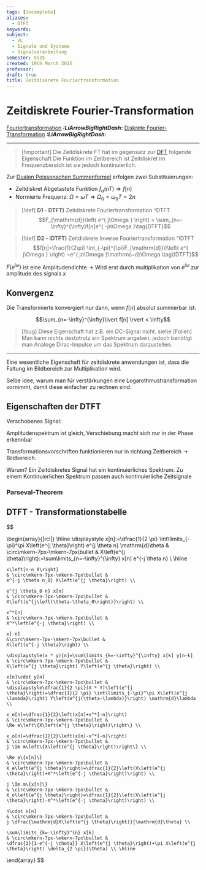 ```yaml
---
tags: [incomplete]
aliases:
  - DTFT
keywords: 
subject:
  - VL
  - Signale und Systeme
  - Signalverarbeitung
semester: SS25
created: 19th March 2025
professor: 
draft: true
title: Zeitdiskrete Fouriertransformation
---
```

 

# Zeitdiskrete Fourier-Transformation

[Fouriertransformation](Fouriertransformation.md) ***:LiArrowBigRightDash:***
[Diskrete Fourier-Transformation](DFT.md) ***:LiArrowBigRightDash:***

---

> [!important] Die Zeitdiskrete FT hat im gegensatz zur [DFT](DFT.md) folgende Eigenschaft
> Die Funktion im Zeitbereich ist Zeitdiskret im Frequenzbereich ist sie jedoch kontinuierlich.

Zur [Dualen Poissonschen Summenformel](Poissonsche%20Summenformel.md#^POIS2) erfolgen zwei Substituierungen:
- Zeitdiskret Abgetastete Funktion $f_{a}(nT) \Rightarrow f[n]$
- Normierte Frequenz: $\Omega=\omega T \Rightarrow \Omega_{0}=\omega_{0}T=2\pi$

> [!def] **D1 - DTFT)** Zeitdiskrete Fouriertransformation ^DTFT
> $$F_{\mathrm{d}}\left( e^{ j\Omega } \right) = \sum_{n=-\infty}^{\infty}f[n]e^{ -jn\Omega }\tag{DTFT}$$ 

> [!def] **D2 - IDTFT)** Zeitdiskrete Inverse Fouriertransformation ^IDTFT
> $$f[n]=\frac{1}{2\pi} \int_{-\pi}^{\pi}F_{\mathrm{d}}\!\left( e^{ j\Omega } \right) ~e^{ jn\Omega }\mathrm{~d}\Omega \tag{IDTFT}$$

$F(e^{ j\omega })$ ist eine Amplitudendichte -> Wird erst durch multiplikation von $e^{ j\omega }$ zur amplitude des signals $x$

## Konvergenz

Die Transformierte konvergiert nur dann, wenn $f[n]$ absolut summierbar ist:

$$\sum_{n=-\infty}^{\infty}\lvert f[n] \rvert < \infty$$

> [!bug] Diese Eigenschaft hat z.B. ein DC-Signal nicht. siehe [Folien]
> Man kann nichts destotrotz ein Spektrum angeben, jedoch benötigt man Analoge Dirac-Impulse um das Spektrum darzustellen.

---

Eine wesentliche Eigenschaft für zeitdiskrete anwendungen ist, dass die Faltung im Bildbereich zur Multiplikation wird. 


Selbe idee, warum man für verstärkungen eine Logarothmustransformation vornimmt, damit diese einfacher zu rechnen sind. 

## Eigenschaften der DTFT

Verschobenes Signal:

Amplitudenspektrum ist gleich, Verschiebung macht sich nur in der Phase erkennbar

Transformationsvorschriften funktionieren nur in richtung Zeitbereich -> Bildbereich.

Warum? Ein Zeitdiskretes Signal hat ein kontinuierliches Spektrum. Zu einem Kontinuierlichen Spektrum passen auch kontinuierliche Zeitsignale

### Parseval-Theorem

## DTFT - Transformationstabelle

$$

\begin{array}{|rcl|}
    \hline
    \displaystyle x[n]:=\dfrac{1}{2 \pi} \int\limits_{-\pi}^\pi X\left(e^{j \theta}\right) e^{j \theta n} \mathrm{d}\theta
    & \circ\mkern-7px-\mkern-7px\bullet &
    X\left(e^{j \theta}\right):=\sum\limits_{n=-\infty}^{\infty} x[n] e^{-j \theta n} \\ \hline
    
    x\left[n-n_0\right]
    & \circ\mkern-7px-\mkern-7px\bullet &
    e^{-j \theta n_0} X\left(e^{j \theta}\right) \\ 
    
    e^{j \theta_0 n} x[n]
    & \circ\mkern-7px-\mkern-7px\bullet &
    X\left(e^{j\left(\theta-\theta_0\right)}\right) \\
    
    x^*[n]
    & \circ\mkern-7px-\mkern-7px\bullet &
    X^*\left(e^{-j \theta}\right) \\
    
    x[-n]
    &\circ\mkern-7px-\mkern-7px\bullet &
    X\left(e^{-j \theta}\right) \\
    
    \displaystyle(x * y)[n]=\sum\limits_{k=-\infty}^{\infty} x[k] y[n-k]
    & \circ\mkern-7px-\mkern-7px\bullet &
    X\left(e^{j \theta}\right) Y\left(e^{j \theta}\right) \\
    
    x[n]\cdot y[n]
    & \circ\mkern-7px-\mkern-7px\bullet &
    \displaystyle\dfrac{1}{2 \pi}(X * Y)\left(e^{j \theta}\right)=\dfrac{1}{2 \pi} \int\limits_{-\pi}^\pi X\left(e^{j \lambda}\right) Y\left(e^{j(\theta-\lambda)}\right) \mathrm{d}\lambda \\
    
    x_e[n]=\dfrac{1}{2}\left(x[n]+x^*[-n]\right)
    & \circ\mkern-7px-\mkern-7px\bullet &
    \Re e\left\{X\left(e^{j \theta}\right)\right\} \\
    
    x_o[n]=\dfrac{1}{2}\left(x[n]-x^*[-n]\right)
    & \circ\mkern-7px-\mkern-7px\bullet &
    j \Im m\left\{X\left(e^{j \theta}\right)\right\} \\
    
    \Re e\{x[n]\}
    & \circ\mkern-7px-\mkern-7px\bullet &
    X_e\left(e^{j \theta}\right)=\dfrac{1}{2}\left(X\left(e^{j \theta}\right)+X^*\left(e^{-j \theta}\right)\right) \\
    
    j \Im m\{x[n]\}
    & \circ\mkern-7px-\mkern-7px\bullet &
    X_o\left(e^{j \theta}\right)=\dfrac{1}{2}\left(X\left(e^{j \theta}\right)-X^*\left(e^{-j \theta}\right)\right) \\
    
    n\cdot x[n]
    & \circ\mkern-7px-\mkern-7px\bullet &
    j \dfrac{\mathrm{d}X\left(e^{j \theta}\right)}{\mathrm{d}\theta} \\
    
    \sum\limits_{k=-\infty}^{n} x[k]
    & \circ\mkern-7px-\mkern-7px\bullet &
    \dfrac{1}{1-e^{-j \theta}} X\left(e^{j \theta}\right)+\pi X\left(e^{j \theta}\right) \delta_{2 \pi}(\theta) \\ \hline
\end{array}
$$